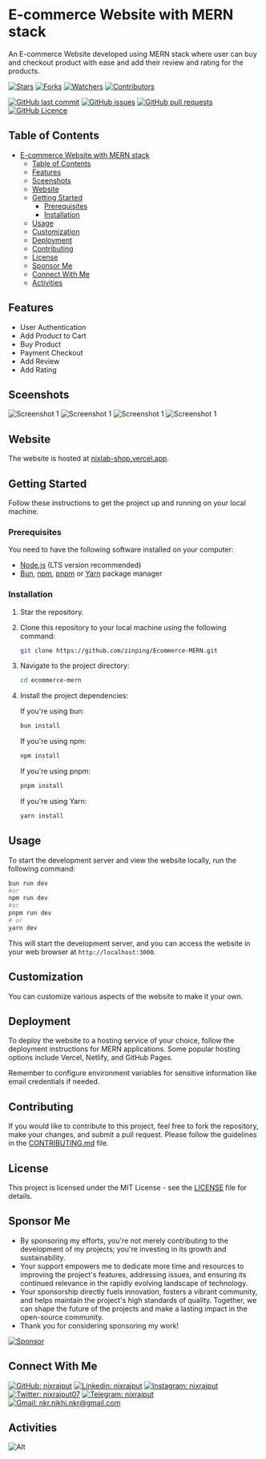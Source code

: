 # E-commerce Website with MERN stack

An E-commerce Website developed using MERN stack where user can buy and checkout product with ease and add their review and rating for the products.

[![Stars](https://img.shields.io/github/stars/nixrajput/ecommerce-mern?label=Stars&style=flat)][repo]
[![Forks](https://img.shields.io/github/forks/nixrajput/ecommerce-mern?label=Forks&style=flat)][repo]
[![Watchers](https://img.shields.io/github/watchers/nixrajput/ecommerce-mern?label=Watchers&style=flat)][repo]
[![Contributors](https://img.shields.io/github/contributors/nixrajput/ecommerce-mern?label=Contributors&style=flat)][repo]

[![GitHub last commit](https://img.shields.io/github/last-commit/nixrajput/ecommerce-mern?label=Last+Commit&style=flat)][repo]
[![GitHub issues](https://img.shields.io/github/issues/nixrajput/ecommerce-mern?label=Issues&style=flat)][issues]
[![GitHub pull requests](https://img.shields.io/github/issues-pr/nixrajput/ecommerce-mern?label=Pull+Requests&style=flat)][pulls]
[![GitHub Licence](https://img.shields.io/github/license/nixrajput/ecommerce-mern?label=Licence&style=flat)][license]

## Table of Contents

- [E-commerce Website with MERN stack](#e-commerce-website-with-mern-stack)
  - [Table of Contents](#table-of-contents)
  - [Features](#features)
  - [Sceenshots](#sceenshots)
  - [Website](#website)
  - [Getting Started](#getting-started)
    - [Prerequisites](#prerequisites)
    - [Installation](#installation)
  - [Usage](#usage)
  - [Customization](#customization)
  - [Deployment](#deployment)
  - [Contributing](#contributing)
  - [License](#license)
  - [Sponsor Me](#sponsor-me)
  - [Connect With Me](#connect-with-me)
  - [Activities](#activities)

## Features

- User Authentication
- Add Product to Cart
- Buy Product
- Payment Checkout
- Add Review
- Add Rating

## Sceenshots

![Screenshot 1](/screenshots/ecomm-1.png)
![Screenshot 1](/screenshots/ecomm-2.png)
![Screenshot 1](/screenshots/ecomm-3.png)
![Screenshot 1](/screenshots/ecomm-4.png)

## Website

The website is hosted at [nixlab-shop.vercel.app](https://nixlab-shop.vercel.app).

## Getting Started

Follow these instructions to get the project up and running on your local machine.

### Prerequisites

You need to have the following software installed on your computer:

- [Node.js](https://nodejs.org/) (LTS version recommended)
- [Bun](https://bun.sh), [npm](https://www.npmjs.com/), [pnpm](https://pnpm.io/) or [Yarn](https://yarnpkg.com/) package manager

### Installation

1. Star the repository.

2. Clone this repository to your local machine using the following command:

    ```bash
    git clone https://github.com/zinping/Ecommerce-MERN.git
    ```

3. Navigate to the project directory:

   ```bash
   cd ecommerce-mern
   ```

4. Install the project dependencies:

    If you're using bun:

    ```bash
    bun install
    ```

    If you're using npm:

    ```bash
    npm install
    ```

    If you're using pnpm:

    ```bash
    pnpm install
    ```

    If you're using Yarn:

    ```bash
    yarn install
    ```

## Usage

To start the development server and view the website locally, run the following command:

```bash
bun run dev
#or
npm run dev
#or
pnpm run dev
# or
yarn dev
```

This will start the development server, and you can access the website in your web browser at `http://localhost:3000`.

## Customization

You can customize various aspects of the website to make it your own.

## Deployment

To deploy the website to a hosting service of your choice, follow the deployment instructions for MERN applications. Some popular hosting options include Vercel, Netlify, and GitHub Pages.

Remember to configure environment variables for sensitive information like email credentials if needed.

## Contributing

If you would like to contribute to this project, feel free to fork the repository, make your changes, and submit a pull request. Please follow the guidelines in the [CONTRIBUTING.md](CONTRIBUTING.md) file.

## License

This project is licensed under the MIT License - see the [LICENSE](LICENSE) file for details.

## Sponsor Me

- By sponsoring my efforts, you're not merely contributing to the development of my projects; you're investing in its growth and sustainability.
- Your support empowers me to dedicate more time and resources to improving the project's features, addressing issues, and ensuring its continued relevance in the rapidly evolving landscape of technology.
- Your sponsorship directly fuels innovation, fosters a vibrant community, and helps maintain the project's high standards of quality. Together, we can shape the future of the projects and make a lasting impact in the open-source community.
- Thank you for considering sponsoring my work!

[![Sponsor](https://img.shields.io/static/v1?label=Sponsor&message=%E2%9D%A4&logo=GitHub&color=%23fe8e86)](https://github.com/sponsors/nixrajput)

## Connect With Me

[![GitHub: nixrajput](https://img.shields.io/badge/nixrajput-EFF7F6?logo=GitHub&logoColor=333&link=https://www.github.com/nixrajput)][github]
[![Linkedin: nixrajput](https://img.shields.io/badge/nixrajput-EFF7F6?logo=LinkedIn&logoColor=blue&link=https://www.linkedin.com/in/nixrajput)][linkedin]
[![Instagram: nixrajput](https://img.shields.io/badge/nixrajput-EFF7F6?logo=Instagram&link=https://www.instagram.com/nixrajput)][instagram]
[![Twitter: nixrajput07](https://img.shields.io/badge/nixrajput-EFF7F6?logo=X&logoColor=333&link=https://x.com/nixrajput)][twitter]
[![Telegram: nixrajput](https://img.shields.io/badge/nixrajput-EFF7F6?logo=Telegram&link=https://telegram.me/nixrajput)][telegram]
[![Gmail: nkr.nikhi.nkr@gmail.com](https://img.shields.io/badge/nkr.nikhil.nkr@gmail.com-EFF7F6?logo=Gmail&link=mailto:nkr.nikhil.nkr@gmail.com)][gmail]

[github]: https://github.com/nixrajput
[twitter]: https://twitter.com/nixrajput07
[instagram]: https://instagram.com/nixrajput
[linkedin]: https://linkedin.com/in/nixrajput
[telegram]: https://telegram.me/nixrajput
[gmail]: mailto:nkr.nikhil.nkr@gmail.com

[repo]: https://github.com/nixrajput/ecommerce-mern
[issues]: https://github.com/nixrajput/ecommerce-mern/issues
[pulls]: https://github.com/nixrajput/ecommerce-mern/pulls
[license]: https://github.com/nixrajput/ecommerce-mern/blob/master/LICENSE.md

## Activities

![Alt](https://repobeats.axiom.co/api/embed/04e548c478a20ba97a199265dc0e5659137489a3.svg "Repobeats analytics image")
